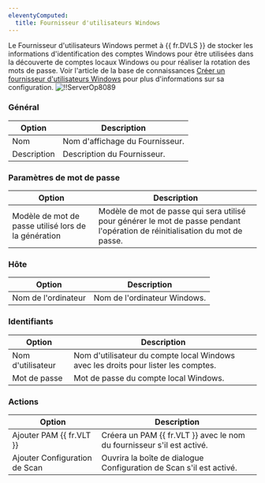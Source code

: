 ```yaml
---
eleventyComputed:
  title: Fournisseur d'utilisateurs Windows
---
```

Le Fournisseur d'utilisateurs Windows permet à {{ fr.DVLS }} de stocker les informations d'identification des comptes Windows pour être utilisées dans la découverte de comptes locaux Windows ou pour réaliser la rotation des mots de passe. Voir l'article de la base de connaissances [Créer un fournisseur d'utilisateurs Windows](/server/kb/how-to-articles/create-windows-users-provider/) pour plus d'informations sur sa configuration.
![!!ServerOp8089](https://cdnweb.devolutions.net/docs/docs_en_server_ServerOp8089.png)

### Général
| Option      | Description                  |
|-------------|------------------------------|
| Nom         | Nom d'affichage du Fournisseur.|
| Description | Description du Fournisseur. |

### Paramètres de mot de passe
| Option                              | Description                                                                                        |
|-------------------------------------|----------------------------------------------------------------------------------------------------|
| Modèle de mot de passe utilisé lors de la génération| Modèle de mot de passe qui sera utilisé pour générer le mot de passe pendant l'opération de réinitialisation du mot de passe.  |

### Hôte
| Option        | Description                             |
|---------------|-----------------------------------------|
| Nom de l'ordinateur | Nom de l'ordinateur Windows.   |

### Identifiants
| Option   | Description                                                        |
|----------|--------------------------------------------------------------------|
| Nom d'utilisateur | Nom d'utilisateur du compte local Windows avec les droits pour lister les comptes.|
| Mot de passe | Mot de passe du compte local Windows.                             |

### Actions
| Option                | Description                                                         |
|-----------------------|---------------------------------------------------------------------|
| Ajouter PAM {{ fr.VLT }}  | Créera un PAM {{ fr.VLT }} avec le nom du fournisseur s'il est activé. |
| Ajouter Configuration de Scan| Ouvrira la boîte de dialogue Configuration de Scan s'il est activé.                 |